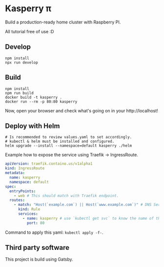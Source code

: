 # Kasperry π

Build a production-ready home cluster with Raspberry PI.

All tutorial free of use :D


## Develop

```shell
npm install
npx run develop
```


## Build

```shell
npm install
npm run build
docker build -t kasperry .
docker run --rm -p 80:80 kasperry
```

Now, open your browser and check what's going on in your http://localhost!


## Deploy with Helm

```shell
# Is recommended to review values.yaml to set accordingly.
# kubectl & helm must be installed and configured.
helm upgrade --install --namespace=default kasperry ./helm
```

Example how to expose the service using Traefik -> IngressRoute.
```yaml
apiVersion: traefik.containo.us/v1alpha1
kind: IngressRoute
metadata:
  name: kasperry
  namespace: default
spec:
  entryPoints:
    - web # This should match with Traefik endpoint.
  routes:
    - match: "Host(`example.com`) || Host(`www.example.com`)" # DNS Server should be updated accorindgly
      kind: Rule
      services:
        - name: kasperry # use `kubectl get svc` to know the name of the service
          port: 80
```

Command to apply this yaml: `kubectl apply -f-`.

## Third party software

This project is build using Gatsby.
